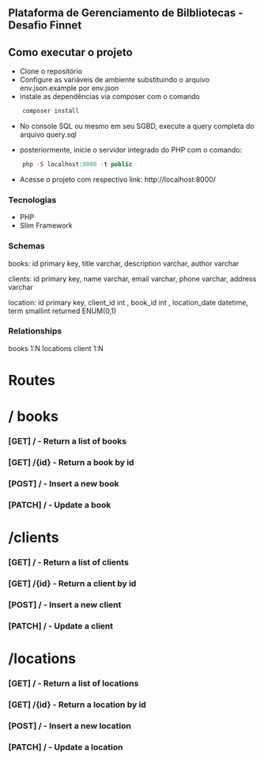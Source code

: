 ## Plataforma de Gerenciamento de Bilbliotecas - Desafio Finnet

## Como executar o projeto
- Clone o repositório
- Configure as variáveis de ambiente substituindo o arquivo env.json.example por env.json
- instale as dependências via composer com o comando
~~~PHP
    composer install    
~~~

- No console SQL ou mesmo em seu SGBD, execute a query completa do arquivo query.sql

- posteriormente, inicie o servidor integrado do PHP com o comando:
~~~PHP
    php -S localhost:8000 -t public
~~~
- Acesse o projeto com respectivo link:
    http://localhost:8000/

### Tecnologias
- PHP
- Slim Framework


### Schemas

books:
    id primary key,
    title varchar,
    description varchar,
    author varchar

clients:
    id primary key,
    name varchar,
    email varchar,
    phone varchar,
    address varchar

location:
    id primary key,
    client_id int ,
    book_id int ,
    location_date datetime,
    term smallint
    returned ENUM(0,1)

### Relationships

books 1:N locations
client 1:N 


# Routes

# / books

<h3>[GET] / - Return a list of books</h3>
<h3>[GET] /{id} - Return a book by id</h3>
<h3>[POST] / - Insert a new book</h3>
<h3>[PATCH] / - Update a book</h3>

# /clients

<h3>[GET] / - Return a list of clients</h3>
<h3>[GET] /{id} - Return a client by id</h3>
<h3>[POST] / - Insert a new client</h3>
<h3>[PATCH] / - Update a client</h3>

# /locations

<h3>[GET] / - Return a list of locations</h3>
<h3>[GET] /{id} - Return a location by id</h3>
<h3>[POST] / - Insert a new location</h3>
<h3>[PATCH] / - Update a location</h3>
